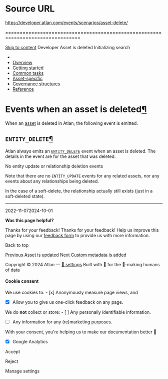 # Source URL
https://developer.atlan.com/events/scenarios/asset-delete/

================================================================================

<!--
canonical: https://developer.atlan.com/events/scenarios/asset-delete/
meta-content-security-policy: object-src 'none'; base-uri 'self'; manifest-src 'self'; media-src 'self';
meta-description: Dear Developers
meta-generator: mkdocs-1.6.1, mkdocs-material-9.6.14
meta-og-description: Dear Developers
meta-og-image: https://developer.atlan.com/assets/images/social/events/scenarios/asset-delete.png
meta-og-image-height: 630
meta-og-image-type: image/png
meta-og-image-width: 1200
meta-og-title: Asset is deleted - Developer
meta-og-type: website
meta-og-url: https://developer.atlan.com/events/scenarios/asset-delete/
meta-twitter:card: summary_large_image
meta-twitter:description: Dear Developers
meta-twitter:image: https://developer.atlan.com/assets/images/social/events/scenarios/asset-delete.png
meta-twitter:title: Asset is deleted - Developer
meta-viewport: width=device-width,initial-scale=1
title: Asset is deleted - Developer
-->

[Skip to content](#events-when-an-asset-is-deleted) Developer Asset is deleted Initializing search 

* 
* [Overview](../../..)
* [Getting started](../../../getting-started/)
* [Common tasks](../../../snippets/)
* [Asset\-specific](../../../patterns/)
* [Governance structures](../../../governance/)
* [Reference](../../../reference/)

Events when an asset is deleted[¶](#events-when-an-asset-is-deleted "Permanent link")
=====================================================================================

When an [asset](../../../getting-started/#what-is-an-asset) is deleted in Atlan, the following event is emitted.

`ENTITY_DELETE`[¶](#entity_delete "Permanent link")
---------------------------------------------------

Atlan always emits an [`ENTITY_DELETE`](../../types/entity_delete/) event when an asset is deleted. The details in the event are for the asset that was deleted.

No entity update or relationship deletion events

Note that there are no `ENTITY_UPDATE` events for any related assets, nor any events about any relationships being deleted.

In the case of a soft\-delete, the relationship actually still exists (just in a soft\-deleted state).

---

2022\-11\-072024\-10\-01

**Was this page helpful?**

Thanks for your feedback! Thanks for your feedback! Help us improve this page by using our [feedback form](https://docs.google.com/forms/d/e/1FAIpQLScfoq7vqEn8S4QvN0ehPp0MRy6WYK5x-okJDqD69lHgoPPWtg/viewform?usp=pp_url&entry.1800719315=/events/scenarios/asset-delete/) to provide us with more information. 

Back to top

[Previous Asset is updated](../asset-update/) [Next Custom metadata is added](../custom-metadata-add/) 

Copyright © 2024 Atlan — [🍪 settings](#__consent) 
Built with 💙 for the 🤖\-making humans of data 

#### Cookie consent

We use cookies to: - [x] Anonymously measure page views, and
- [x] Allow you to give us one\-click feedback on any page.

 We do **not** collect or store: - [ ] Any personally identifiable information.
- [ ] Any information for any (re)marketing purposes.

 With your consent, you're helping us to make our documentation better 💙

- [x] Google Analytics

Accept

Reject

Manage settings

